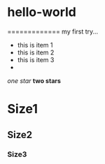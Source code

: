 # hello-world
=============
my first try...

- this is item 1
- this is item 2
- this is item 3
- 

*one star*
**two stars**

# Size1
## Size2
### Size3
